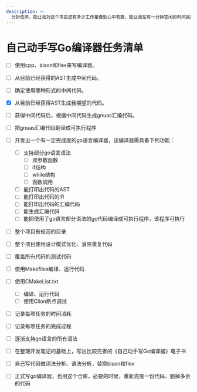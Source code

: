 ```yaml
---
description: >-
  分拆任务，能让我对这个项目还有多少工作量做到心中有数，能让我在有一分钟空闲的时间就挑只需一分钟的任务来完成。总之，分拆任务，列出任务清单，是一个做事的好方法，需坚持。
---
```


# 自己动手写Go编译器任务清单

* [ ] 使用cpp、bison和flex来写编译器。
* [ ] 从目前已经获得的AST生成中间代码。
* [ ] 确定使用哪种形式的中间代码。
* [x] 从目前已经获得AST生成我期望的代码。
* [ ] 获得中间代码后，根据中间代码生成gnuas汇编代码。
* [ ] 把gnuas汇编代码翻译成可执行程序
* [ ] 开发出一个有一定完成度的go语言编译器，该编译器需具备下列功能：
  * [ ] 支持部分go语言语法
    * [ ] 双参数函数
    * [ ] if结构
    * [ ] while结构
    * [ ] 函数调用
  * [ ] 能打印出代码的AST
  * [ ] 能打印出代码的IR
  * [ ] 能打印出代码的汇编代码
  * [ ] 能生成汇编代码
  * [ ] 能把使用了go语言部分语法的go代码编译成可执行程序，该程序可执行
* [ ] 整个项目有规范的目录
* [ ] 整个项目使用设计模式优化、消除重复代码
* [ ] 覆盖所有代码的测试代码
* [ ] 使用Makefiles编译、运行代码
* [ ] 使用CMakeList.txt
  * [ ] 编译、运行代码
  * [ ] 使用Clion断点调试
* [ ] 记录每项任务的时间消耗
* [ ] 记录每项任务的完成过程
* [ ] 逐渐支持go语言的所有语法
* [ ] 在整理开发笔记的基础上，写出比较完善的《自己动手写Go编译器》电子书
* [ ] 自己写代码做词法分析、语法分析，替换bison和flex
* [ ] 正式写go编译器，也用这个仓库，必要的时候，重新克隆一份代码，删掉多余的代码

